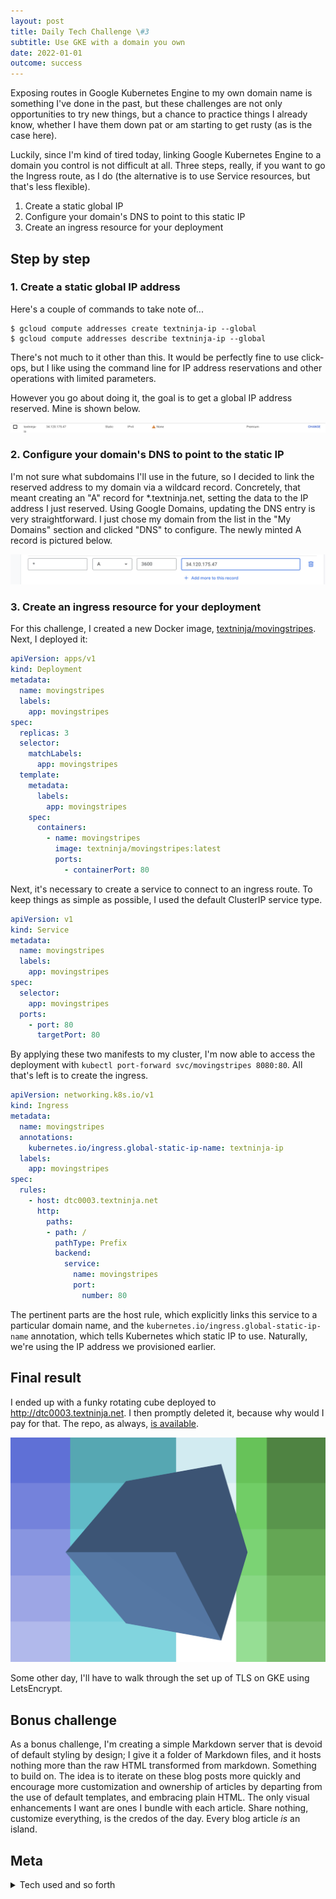 ```yaml
---
layout: post
title: Daily Tech Challenge \#3
subtitle: Use GKE with a domain you own
date: 2022-01-01
outcome: success
---
```


Exposing routes in Google Kubernetes Engine to my own domain name is something
I've done in the past, but these challenges are not only opportunities to try
new things, but a chance to practice things I already know, whether I have them
down pat or am starting to get rusty (as is the case here).

Luckily, since I'm kind of tired today, linking Google Kubernetes Engine to a
domain you control is not difficult at all. Three steps, really, if you want to
go the Ingress route, as I do (the alternative is to use Service resources, but
that's less flexible).

1. Create a static global IP
2. Configure your domain's DNS to point to this static IP
3. Create an ingress resource for your deployment

## Step by step

### 1. Create a static global IP address

Here's a couple of commands to take note of...


```console
$ gcloud compute addresses create textninja-ip --global
$ gcloud compute addresses describe textninja-ip --global 
```

There's not much to it other than this. It would be perfectly fine to use
click-ops, but I like using the command line for IP address reservations and
other operations with limited parameters.

However you go about doing it, the goal is to get a global IP address reserved.
Mine is shown below.

![My reserved IP](reserved-ip.png)



### 2. Configure your domain's DNS to point to the static IP

I'm not sure what subdomains I'll use in the future, so I decided to link the
reserved address to my domain via a wildcard record. Concretely, that meant
creating an "A" record for *.textninja.net, setting the data to the IP address I
just reserved. Using Google Domains, updating the DNS entry is very
straightforward. I just chose my domain from the list in the "My Domains"
section and clicked "DNS" to configure. The newly minted A record is pictured below.

![Screen showing A record configuration in Google Domains](dns-a-record.png)

### 3. Create an ingress resource for your deployment

For this challenge, I created a new Docker image, [textninja/movingstripes](https://hub.docker.com/repository/docker/textninja/movingstripes). Next, I deployed it:

```yaml
apiVersion: apps/v1
kind: Deployment
metadata:
  name: movingstripes
  labels:
    app: movingstripes
spec:
  replicas: 3
  selector:
    matchLabels:
      app: movingstripes
  template:
    metadata:
      labels:
        app: movingstripes
    spec:
      containers:
        - name: movingstripes
          image: textninja/movingstripes:latest
          ports:
            - containerPort: 80
```

Next, it's necessary to create a service to connect to an ingress route. To keep
things as simple as possible, I used the default ClusterIP service type.

```yaml
apiVersion: v1
kind: Service
metadata:
  name: movingstripes
  labels:
    app: movingstripes
spec:
  selector:
    app: movingstripes
  ports:
    - port: 80
      targetPort: 80
```

By applying these two manifests to my cluster, I'm now able to access the
deployment with `kubectl port-forward svc/movingstripes 8080:80`. All that's
left is to create the ingress.

```yaml
apiVersion: networking.k8s.io/v1
kind: Ingress
metadata:
  name: movingstripes
  annotations:
    kubernetes.io/ingress.global-static-ip-name: textninja-ip
  labels:
    app: movingstripes
spec:
  rules:
    - host: dtc0003.textninja.net
      http:
        paths:
        - path: /
          pathType: Prefix
          backend:
            service:
              name: movingstripes
              port:
                number: 80
```

The pertinent parts are the host rule, which explicitly links this service to a
particular domain name, and the `kubernetes.io/ingress.global-static-ip-name`
annotation, which tells Kubernetes which static IP to use. Naturally, we're
using the IP address we provisioned earlier.


## Final result

I ended up with a funky rotating cube deployed to http://dtc0003.textninja.net.
I then promptly deleted it, because why would I pay for that. The repo, as
always, [is available](https://github.com/textninja/dtc0003).

![A funky cube](funky-cube.png)

Some other day, I'll have to walk through the set up of TLS on GKE using
LetsEncrypt.

## Bonus challenge

As a bonus challenge, I'm creating a simple Markdown server that is devoid of default
styling by design; I give it a folder of Markdown files, and it hosts nothing more than the raw HTML transformed from markdown.
Something to build on. The idea is to iterate on these blog posts more quickly and encourage more customization and ownership
of articles by departing from the use of default templates, and embracing plain HTML. The only
visual enhancements I want are ones I bundle with each article. Share nothing, customize everything,
is the credos of the day. Every blog article *is* an island.

## Meta

<details markdown="1">
  <summary>Tech used and so forth</summary>

### Tech used

For the deployment:

 - Google Cloud Platform
 - Kubernetes / Kustomize
 - Google Domains (DNS)
 - Docker

For the silly spinning cube:

 - Vite
 - THREE.js
 - Greensock
 - Sass

### Future challenge ideas

Today, for reasons unknown, I came up with the following ideas for future
tech challenges.

 - Build twilio call answering bot with dial pad menu
 - Configure istio
 - Write implementation of Djikstra's pathfinding algorithm
 - Use terraform with GKE
 - Create GKE cluster with self-destruct capability
 - Use ansible with Kubernetes
 - Create a pretty Venn diagram using d3
 - Configure Google Kubernetes Engine with custom domain to use TLS

This time tomorrow, though, I'll work on getting a themed Jekyll blog up and
running.
</details>
